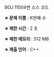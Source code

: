 BOJ 11004번 소스 코드

<b>※ 문제 이름</b> : K번째 수

<b>※ 제한 시간</b> : 2 초

<b>※ 제한 메모리</b> : 512 MB

<b>※ 제출 언어</b> : C++
